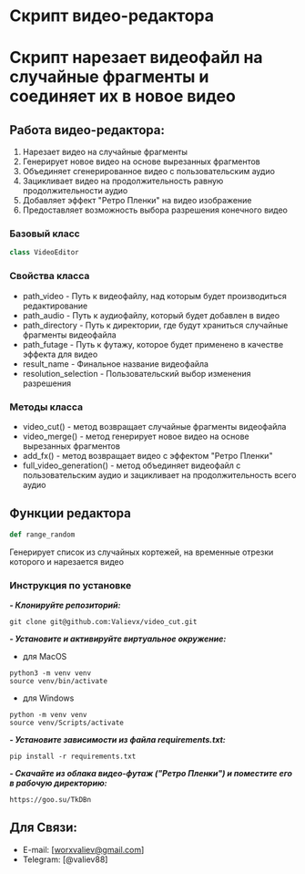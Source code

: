 # Скрипт видео-редактора
# Скрипт нарезает видеофайл на случайные фрагменты и соединяет их в новое видео

## Работа видео-редактора:
1) Нарезает видео на случайные фрагменты
2) Генерирует новое видео на основе вырезанных фрагментов
3) Объединяет сгенерированное видео с пользовательским аудио
4) Зацикливает видео на продолжительность равную продолжительности аудио
5) Добавляет эффект "Ретро Пленки" на видео изображение
6) Предоставляет возможность выбора разрешения конечного видео

### Базовый класс
```python
class VideoEditor
```
### Свойства класса

- path_video - Путь к видеофайлу, над которым будет производиться редактирование
- path_audio - Путь к аудиофайлу, который будет добавлен в видео
- path_directory - Путь к директории, где будут храниться случайные фрагменты видеофайла
- path_futage - Путь к футажу, которое будет применено в качестве эффекта для видео
- result_name - Финальное название видеофайла
- resolution_selection - Пользовательский выбор изменения разрешения

### Методы класса

- video_cut() - метод возвращает случайные фрагменты видеофайла
- video_merge() - метод генерирует новое видео на основе вырезанных фрагментов
- add_fx() - метод возвращает видео с эффектом "Ретро Пленки"
- full_video_generation() - метод объединяет видеофайл с пользовательским аудио и зацикливает на продолжительность всего аудио

## Функции редактора
```python
def range_random
```
Генерирует список из случайных кортежей, на временные отрезки которого и нарезается видео

### Инструкция по установке
***- Клонируйте репозиторий:***
```
git clone git@github.com:Valievx/video_cut.git
```
***- Установите и активируйте виртуальное окружение:***
- для MacOS
```
python3 -m venv venv
source venv/bin/activate
```
- для Windows
```
python -m venv venv
source venv/Scripts/activate
```
***- Установите зависимости из файла requirements.txt:***
```
pip install -r requirements.txt
```
***- Скачайте из облака видео-футаж ("Ретро Пленки") и поместите его в рабочую директорию:***
```
https://goo.su/TkDBn
```

## Для Связи:
- E-mail: [worxvaliev@gmail.com]
- Telegram: [@valiev88]